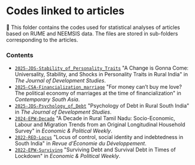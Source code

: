 # Codes linked to articles

:wrench: This folder contains the codes used for statistical analyses of articles based on RUME and NEEMSIS data. The files are stored in sub-folders corresponding to the articles.

### Contents

* [`2025-JDS-Stability_of_Personality_Traits`](https://github.com/neemsis/Articles/tree/main/2025-JDS-Stability_of_Personality_Traits) "A Change is Gonna Come: Universality, Stability, and Shocks in Personality Traits in Rural India" in *The Journal of Development Studies*.
* [`2025-CSA-Financialization_marriage`](https://github.com/neemsis/Articles/tree/main/2025-CSA-Financialization_marriage) "For money can’t buy me love? The political economy of marriages at the time of financialization" in *Contemporary South Asia*.
* [`2025-JDS-Psychology_of_Debt`](https://github.com/neemsis/Articles/tree/main/2025-JDS-Psychology_of_Debt) "Psychology of Debt in Rural South India" in *The Journal of Development Studies*.
* [`2024-EPW-Decade`](https://github.com/neemsis/Articles/tree/main/2024-EPW-Decade) "A Decade in Rural Tamil Nadu: Socio-Economic, Labour and Migration Trends from an Original Longitudinal Household Survey" in *Economic & Political Weekly*.
* [`2022-RED-Locus`](https://github.com/neemsis/Articles/tree/main/2022-RED-Locus) "Locus of control, social identity and indebtedness in South India" in *Revue d'Économie du Développement*.
* [`2022-EPW-Surviving`](https://github.com/neemsis/Articles/tree/main/2022-EPW-Surviving) "Surviving Debt and Survival Debt in Times of Lockdown" in *Economic & Political Weekly*.
